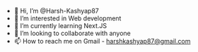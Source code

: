 - 👋 Hi, I’m @Harsh-Kashyap87
- 👀 I’m interested in Web development 
- 🌱 I’m currently learning Next.JS
- 💞️ I’m looking to collaborate with anyone
- 📫 How to reach me on Gmail - harshkashyap87@gmail.com

<!---
Harsh-Kashyap87/Harsh-Kashyap87 is a ✨ special ✨ repository because its `README.md` (this file) appears on your GitHub profile.
You can click the Preview link to take a look at your changes.
--->
